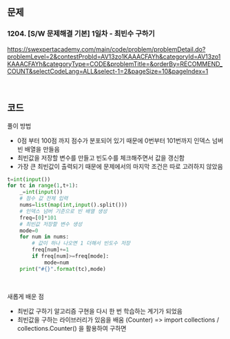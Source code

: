 ## 문제
### 1204. [S/W 문제해결 기본] 1일차 - 최빈수 구하기
https://swexpertacademy.com/main/code/problem/problemDetail.do?problemLevel=2&contestProbId=AV13zo1KAAACFAYh&categoryId=AV13zo1KAAACFAYh&categoryType=CODE&problemTitle=&orderBy=RECOMMEND_COUNT&selectCodeLang=ALL&select-1=2&pageSize=10&pageIndex=1

<br>

## 코드
풀이 방법
- 0점 부터 100점 까지 점수가 분포되어 있기 때문에 0번부터 101번까지 인덱스 넘버 빈 배열을 만들음
- 최빈값을 저장할 변수를 만들고 빈도수를 체크해주면서 값을 갱신함
- 가장 큰 최빈값이 출력되기 때문에 문제에서의 마지막 조건은 따로 고려하지 않았음

```python
t=int(input())
for tc in range(1,t+1):
    _=int(input())
    # 점수 값 전체 입력
    nums=list(map(int,input().split()))
    # 인덱스 넘버 기준으로 빈 배열 생성
    freq=[0]*101
    # 최빈값 저장할 변수 생성
    mode=0
    for num in nums:
        # 값이 하나 나오면 1 더해서 빈도수 저장
        freq[num]+=1
        if freq[num]>=freq[mode]:
            mode=num
    print("#{}".format(tc),mode)
```

<br>

새롭게 배운 점
- 최빈값 구하기 알고리즘 구현을 다시 한 번 학습하는 계기가 되었음
- 최빈값을 구하는 라이브러리가 있음을 배움 (Counter) => import collections / collections.Counter() 을 활용하여 구하면
